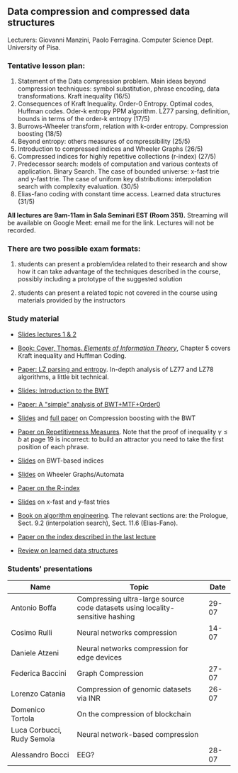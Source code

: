 ## Data compression and compressed data structures

Lecturers: Giovanni Manzini, Paolo Ferragina. 
Computer Science Dept. University of Pisa.

### Tentative lesson plan: 

1. Statement of the Data compression problem. Main ideas beyond compression techniques: symbol substitution, phrase encoding, data transformations. Kraft inequality (16/5)
2. Consequences of Kraft Inequality. Order-0 Entropy. Optimal codes, Huffman codes. Oder-k entropy PPM algorithm. LZ77 parsing, definition, bounds in terms of the order-k entropy (17/5)
3. Burrows-Wheeler transform, relation with k-order entropy. Compression boosting (18/5)
4. Beyond entropy: others measures of compressibility (25/5)
5. Introduction to compressed indices and Wheeler Graphs (26/5)
6. Compressed indices for highly repetitive collections (r-index) (27/5)
7. Predecessor search: models of computation and various contexts of application. Binary Search. The case of bounded universe: x-fast trie and y-fast trie. The case of uniform key distributions: interpolation search with complexity evaluation. (30/5)
8. Elias-fano coding with constant time access. Learned data structures (31/5)

**All lectures are 9am-11am in Sala Seminari EST (Room 351).**
Streaming will be available on Google Meet: email me for the link. Lectures will not be recorded. 


### There are two possible exam formats:

1. students can present a problem/idea related to their research and show how it can take advantage of the techniques described in the course, possibly including a prototype of the suggested solution

2. students can present a related topic not covered in the course using materials provided by the instructors


### Study material

* [Slides lectures 1 & 2](/data-compression/slides/1DataCompressionAndEntropy.pdf) 

* [Book: Cover, Thomas. *Elements of Information Theory*](https://archive.org/details/ElementsOfInformationTheory2ndEd), Chapter 5 covers Kraft inequality and Huffman Coding.

* [Paper: LZ parsing and entropy](/data-compression/papers/sicomp00.pdf). In-depth analysis of LZ77 and LZ78 algorithms, a little bit technical.

* [Slides: Introduction to the BWT](/data-compression/slides/BWTintro.pdf)

* [Paper: A "simple" analysis of BWT+MTF+Order0](/data-compression/papers/BWTanalysis.pdf) 

* [Slides](/data-compression/slides/BWTboosting.pdf) and [full paper](/data-compression/papers/boosting.pdf) on Compression boosting with the BWT

* [Paper on Repetitiveness Measures](/data-compression/papers/repetitivenessMeasures.pdf). Note that the proof of inequality $\gamma \leq b$ at page 19 is incorrect: to build an attractor you need to take the first position of each phrase.

* [Slides](/data-compression/slides/BWTindex.pdf) on BWT-based indices

* [Slides](/data-compression/slides/WG.pdf) on Wheeler Graphs/Automata

* [Paper on the R-index](/data-compression/papers/rindex.pdf)

* [Slides](/data-compression/slides/xy-fast_trie) on x-fast and y-fast tries

* [Book on algorithm engineering](https://www.dropbox.com/s/b3bu01nyz8zkqmi/Algorithm_Engineering_Book.pdf?dl=0). The relevant sections are: the Prologue, Sect. 9.2 (interpolation search), Sect. 11.6 (Elias-Fano).

* [Paper on the index described in the last lecture](http://www.vldb.org/pvldb/vol13/p1162-ferragina.pdf)

* [Review on learned data structures](http://learned.di.unipi.it/publication/learned-data-structures/learned-data-structures.pdf)



### Students' presentations

| Name | Topic | Date |
| --- | --- | ---|
| Antonio Boffa    | Compressing ultra-large source code datasets using locality-sensitive hashing | 29-07 |
| Cosimo Rulli     | Neural networks compression | 14-07 | 
| Daniele Atzeni   | Neural networks compression for edge devices | |
| Federica Baccini | Graph Compression | 27-07|
| Lorenzo Catania  | Compression of genomic datasets via INR |  26-07 |
| Domenico Tortola | On the compression of blockchain | |
| Luca Corbucci, Rudy Semola | Neural network-based compression | |
| Alessandro Bocci | EEG? | 28-07|


